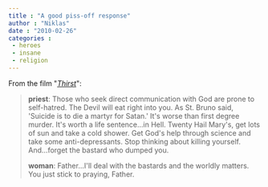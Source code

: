 ```yaml
---
title : "A good piss-off response"
author : "Niklas"
date : "2010-02-26"
categories : 
 - heroes
 - insane
 - religion
---
```


From the film "_[Thirst](http://www.imdb.com/title/tt0762073)_":

> **priest**: Those who seek direct communication with God are prone to self-hatred. The Devil will eat right into you. As St. Bruno said, 'Suicide is to die a martyr for Satan.' It's worse than first degree murder. It's worth a life sentence...in Hell. Twenty Hail Mary's, get lots of sun and take a cold shower. Get God's help through science and take some anti-depressants. Stop thinking about killing yourself. And...forget the bastard who dumped you.
> 
> **woman**: Father...I'll deal with the bastards and the worldly matters. You just stick to praying, Father.
